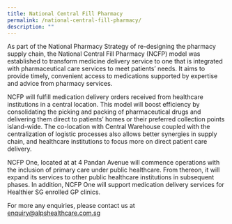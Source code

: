 ```yaml
---
title: National Central Fill Pharmacy
permalink: /national-central-fill-pharmacy/
description: ""
---
```

As part of the National Pharmacy Strategy of re-designing the pharmacy supply chain, the National Central Fill Pharmacy (NCFP) model was established to transform medicine delivery service to one that is integrated with pharmaceutical care services to meet patients’ needs. It aims to provide timely, convenient access to medications supported by expertise and advice from pharmacy services.

NCFP will fulfill medication delivery orders received from healthcare institutions in a central location. This model will boost efficiency by consolidating the picking and packing of pharmaceutical drugs and delivering them direct to patients’ homes or their preferred collection points island-wide. The co-location with Central Warehouse coupled with the centralization of logistic processes also allows better synergies in supply chain, and healthcare institutions to focus more on direct patient care delivery.

NCFP One, located at at 4 Pandan Avenue will commence operations with the inclusion of primary care under public healthcare. From thereon, it will expand its services to other public healthcare institutions in subsequent phases. In addition, NCFP One will support medication delivery services for Healthier SG enrolled GP clinics.

For more any enquiries, please contact us at enquiry@alpshealthcare.com.sg 
